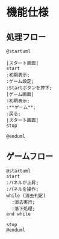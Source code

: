 # 機能仕様

## 処理フロー

```plantuml
@startuml

|スタート画面|
start
:初期表示;
:ゲーム設定;
:Startボタンを押下;
|ゲーム画面|
:初期表示;
:**ゲーム**;
:戻る;
|スタート画面|
stop

@enduml
```

## ゲームフロー

```plantuml
@startuml
start
:パネルが上昇;
:パネルを操作;
while (消去判定)
  :消去実行;
  :落下処理;
end while

stop
@enduml
```
